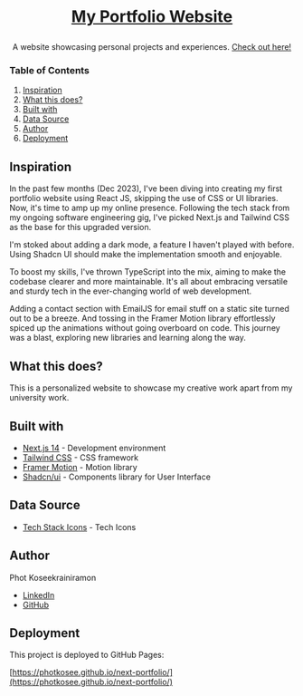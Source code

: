 # <p align="center"><a href="https://photkosee.github.io/next-portfolio/">My Portfolio Website</a></p>

<p align="center">A website showcasing personal projects and experiences. <a href="https://photkosee.github.io/next-portfolio/">Check out here!</a></p>


### Table of Contents

1. [Inspiration](#inspiration)
2. [What this does?](#what-this-does)
3. [Built with](#built-with)
4. [Data Source](#data-source)
5. [Author](#author)
6. [Deployment](#deployment)


## Inspiration

In the past few months (Dec 2023), I've been diving into creating my first portfolio website using React JS, skipping the use of CSS or UI libraries. Now, it's time to amp up my online presence. Following the tech stack from my ongoing software engineering gig, I've picked Next.js and Tailwind CSS as the base for this upgraded version.

I'm stoked about adding a dark mode, a feature I haven't played with before. Using Shadcn UI should make the implementation smooth and enjoyable.

To boost my skills, I've thrown TypeScript into the mix, aiming to make the codebase clearer and more maintainable. It's all about embracing versatile and sturdy tech in the ever-changing world of web development.

Adding a contact section with EmailJS for email stuff on a static site turned out to be a breeze. And tossing in the Framer Motion library effortlessly spiced up the animations without going overboard on code. This journey was a blast, exploring new libraries and learning along the way.

## What this does?

This is a personalized website to showcase my creative work apart from my university work.

## Built with

- [Next.js 14](https://nextjs.org/) - Development environment
- [Tailwind CSS](https://tailwindcss.com/) - CSS framework
- [Framer Motion](https://www.framer.com/motion/) - Motion library
- [Shadcn/ui](https://nextui.org/) - Components library for User Interface

## Data Source

- [Tech Stack Icons](https://www.tech-stack-icons.com/) - Tech Icons

## Author
Phot Koseekrainiramon
- [LinkedIn](https://www.linkedin.com/in/phot-kosee/)
- [GitHub](https://github.com/photkosee)

## Deployment

This project is deployed to GitHub Pages:

[https://photkosee.github.io/next-portfolio/](https://photkosee.github.io/next-portfolio/)

